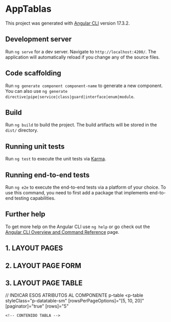 # AppTablas

This project was generated with [Angular CLI](https://github.com/angular/angular-cli) version 17.3.2.

## Development server

Run `ng serve` for a dev server. Navigate to `http://localhost:4200/`. The application will automatically reload if you change any of the source files.

## Code scaffolding

Run `ng generate component component-name` to generate a new component. You can also use `ng generate directive|pipe|service|class|guard|interface|enum|module`.

## Build

Run `ng build` to build the project. The build artifacts will be stored in the `dist/` directory.

## Running unit tests

Run `ng test` to execute the unit tests via [Karma](https://karma-runner.github.io).

## Running end-to-end tests

Run `ng e2e` to execute the end-to-end tests via a platform of your choice. To use this command, you need to first add a package that implements end-to-end testing capabilities.

## Further help

To get more help on the Angular CLI use `ng help` or go check out the [Angular CLI Overview and Command Reference](https://angular.io/cli) page.

## 1. LAYOUT PAGES

<section class="container-router-outlet">
  <app-header title="Ratios Maquinaria" description=""> </app-header>
  <app-ratios-maquinaria-form></app-ratios-maquinaria-form>
  <app-ratios-maquinaria-table></app-ratios-maquinaria-table>
</section>

## 2. LAYOUT PAGE FORM

<form class="col-12">
  <div
    class="p-2 grid mx-2 surface-ground border-round-xl surface-border border-2 border-dashed"
  >
    <!-- CONTENIDO AQUI DEL FORMULARIO -->
  </div>
</form>

## 3. LAYOUT PAGE TABLE
<div class="col-12 km-table-valoriza-app">

  // INDICAR ESOS ATRIBUTOS AL COMPONENTE p-table
  <p-table
    styleClass="p-datatable-sm"
    [rowsPerPageOptions]="[5, 10, 20]"
    [paginator]="true"
    [rows]="5"
  >
    <!-- CONTENIDO TABLA -->
  </p-table>
</div>
